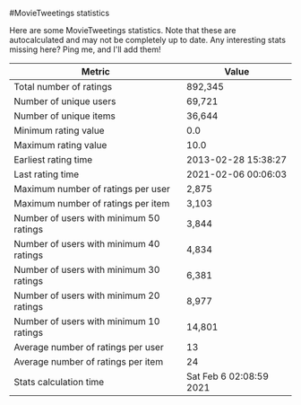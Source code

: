 #MovieTweetings statistics

Here are some MovieTweetings statistics. Note that these are autocalculated and may not be completely up to date. Any interesting stats missing here? Ping me, and I'll add them!

Metric | Value
--- | ---
Total number of ratings                 | 892,345
Number of unique users                  | 69,721
Number of unique items                  | 36,644
Minimum rating value                    | 0.0
Maximum rating value                    | 10.0
Earliest rating time                    | 2013-02-28 15:38:27
Last rating time                        | 2021-02-06 00:06:03
Maximum number of ratings per user      | 2,875
Maximum number of ratings per item      | 3,103
Number of users with minimum 50 ratings | 3,844
Number of users with minimum 40 ratings | 4,834
Number of users with minimum 30 ratings | 6,381
Number of users with minimum 20 ratings | 8,977
Number of users with minimum 10 ratings | 14,801
Average number of ratings per user      | 13
Average number of ratings per item      | 24
Stats calculation time                  | Sat Feb  6 02:08:59 2021

